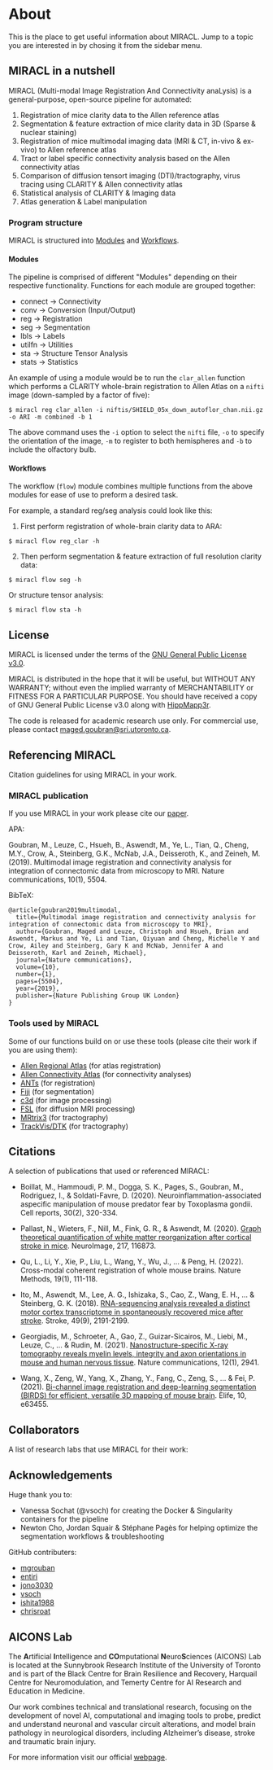 # About

This is the place to get useful information about MIRACL. Jump to a topic you 
are interested in by chosing it from the sidebar menu.

## MIRACL in a nutshell

MIRACL (Multi-modal Image Registration And Connectivity anaLysis) is a 
general-purpose, open-source pipeline for automated:

1) Registration of mice clarity data to the Allen reference atlas
2) Segmentation & feature extraction of mice clarity data in 3D (Sparse & nuclear staining)
3) Registration of mice multimodal imaging data (MRI & CT, in-vivo & ex-vivo) to Allen reference atlas
4) Tract or label specific connectivity analysis based on the Allen connectivity atlas
5) Comparison of diffusion tensort imaging (DTI)/tractography, virus tracing using CLARITY &
   Allen connectivity atlas
6) Statistical analysis of CLARITY & Imaging data
7) Atlas generation & Label manipulation

### Program structure

MIRACL is structured into [Modules](#modules) and [Workflows](#workflows).

#### Modules

The pipeline is comprised of different "Modules" depending on their 
respective functionality. Functions for each module are grouped together:

- connect -> Connectivity
- conv -> Conversion (Input/Output)
- reg -> Registration
- seg -> Segmentation
- lbls -> Labels
- utilfn -> Utilities
- sta -> Structure Tensor Analysis
- stats -> Statistics

An example of using a module would be to run the `clar_allen` function 
which performs a CLARITY whole-brain registration to Allen Atlas on a `nifti` 
image (down-sampled by a factor of five):

```
$ miracl reg clar_allen -i niftis/SHIELD_05x_down_autoflor_chan.nii.gz -o ARI -m combined -b 1
```

The above command uses the `-i` option to select the `nifti` file, `-o` to 
specify the orientation of the image, `-m` to register to both hemispheres and 
`-b` to include the olfactory bulb.

#### Workflows

The workflow (`flow`) module combines multiple functions from the above modules 
for ease of use to preform a desired task.

For example, a standard reg/seg analysis could look like this: 
  
1. First perform registration of whole-brain clarity data to ARA:

```
$ miracl flow reg_clar -h
```
    
2. Then perform segmentation & feature extraction of full resolution clarity data:

```
$ miracl flow seg -h
```

Or structure tensor analysis:

```
$ miracl flow sta -h
```

## License

MIRACL is licensed under the terms of the [GNU General
Public License v3.0](https://www.gnu.org/licenses/gpl-3.0.en.html).

MIRACL is distributed in the hope that it will be useful,
but WITHOUT ANY WARRANTY; without even the implied warranty
of MERCHANTABILITY or FITNESS FOR A PARTICULAR PURPOSE. 
You should have received a copy of GNU General Public 
License v3.0 along with [HippMapp3r](https://github.com/AICONSlab/HippMapp3r). 

The code is released for academic research use only. For 
commercial use, please contact 
[maged.goubran@sri.utoronto.ca](mailto:maged.goubran@sri.utoronto.ca).

## Referencing MIRACL

Citation guidelines for using MIRACL in your work.

### MIRACL publication

If you use MIRACL in your work please cite our
[paper](https://www.nature.com/articles/s41467-019-13374-0).

APA:

Goubran, M., Leuze, C., Hsueh, B., Aswendt, M., Ye, L., 
Tian, Q., Cheng, M.Y., Crow, A., Steinberg, G.K., McNab, J.A., 
Deisseroth, K., and Zeineh, M. (2019). Multimodal image 
registration and connectivity analysis for integration of 
connectomic data from microscopy to MRI. Nature communications, 
10(1), 5504.

BibTeX:

```
@article{goubran2019multimodal,
  title={Multimodal image registration and connectivity analysis for integration of connectomic data from microscopy to MRI},
  author={Goubran, Maged and Leuze, Christoph and Hsueh, Brian and Aswendt, Markus and Ye, Li and Tian, Qiyuan and Cheng, Michelle Y and Crow, Ailey and Steinberg, Gary K and McNab, Jennifer A and Deisseroth, Karl and Zeineh, Michael},
  journal={Nature communications},
  volume={10},
  number={1},
  pages={5504},
  year={2019},
  publisher={Nature Publishing Group UK London}
}
```

### Tools used by MIRACL

Some of our functions build on or use these tools (please cite 
their work if you are using them):

 - [Allen Regional Atlas](http://mouse.brain-map.org/static/atlas) (for atlas registration)
 - [Allen Connectivity Atlas](http://connectivity.brain-map.org/) (for connectivity analyses)
 - [ANTs](https://github.com/stnava/ANTs) (for registration)
 - [Fiji](https://imagej.nih.gov/ij/index.html) (for segmentation)
 - [c3d](https://sourceforge.net/projects/c3d) (for image processing)
 - [FSL](https://fsl.fmrib.ox.ac.uk/fsl/fslwiki) (for diffusion MRI processing)
 - [MRtrix3](https://mrtrix.readthedocs.io/en/latest/) (for tractography)
 - [TrackVis/DTK](http://trackvis.org/) (for tractography)

## Citations

A selection of publications that used or referenced MIRACL:

- Boillat, M., Hammoudi, P. M., Dogga, S. K., Pages, S., Goubran, M.,
Rodriguez, I., & Soldati-Favre, D. (2020). Neuroinflammation-associated 
aspecific manipulation of mouse predator fear by Toxoplasma gondii. Cell 
reports, 30(2), 320-334.

- Pallast, N., Wieters, F., Nill, M., Fink, G. R., & Aswendt, M. (2020).
[Graph theoretical quantification of white matter reorganization after cortical
stroke in mice](https://www.sciencedirect.com/science/article/pii/S1053811920303591).
NeuroImage, 217, 116873.

- Qu, L., Li, Y., Xie, P., Liu, L., Wang, Y., Wu, J., ... & Peng, H. (2022). 
Cross-modal coherent registration of whole mouse brains. Nature Methods, 
19(1), 111-118.

- Ito, M., Aswendt, M., Lee, A. G., Ishizaka, S., Cao, Z., Wang, E. H., ... &
Steinberg, G. K. (2018). [RNA-sequencing analysis revealed a distinct motor 
cortex transcriptome in spontaneously recovered mice after stroke](https://www.ahajournals.org/doi/full/10.1161/STROKEAHA.118.021508).
Stroke, 49(9), 2191-2199.

- Georgiadis, M., Schroeter, A., Gao, Z., Guizar-Sicairos, M., Liebi, M., 
Leuze, C., ... & Rudin, M. (2021). [Nanostructure-specific X-ray tomography 
reveals myelin levels, integrity and axon orientations in mouse and human 
nervous tissue](https://www.nature.com/articles/s41467-021-22719-7). Nature 
communications, 12(1), 2941.

- Wang, X., Zeng, W., Yang, X., Zhang, Y., Fang, C., Zeng, S., ... & Fei, P.
(2021). [Bi-channel image registration and deep-learning segmentation (BIRDS)
for efficient, versatile 3D mapping of mouse brain](https://elifesciences.org/articles/63455.pdf). 
Elife, 10, e63455.

## Collaborators

A list of research labs that use MIRACL for their work:

## Acknowledgements

Huge thank you to:

 - Vanessa Sochat (@vsoch) for creating the Docker & Singularity
 containers for the pipeline
 - Newton Cho, Jordan Squair & Stéphane Pagès for helping 
 optimize the segmentation workflows & troubleshooting

GitHub contributers:

- [mgrouban](https://github.com/mgoubran)
- [entiri](https://github.com/entiri)
- [jono3030](https://github.com/jono3030)
- [vsoch](https://github.com/vsoch)
- [ishita1988](https://github.com/ishita1988)
- [chrisroat](https://github.com/chrisroat)

## AICONS Lab

The **A**rtificial **I**ntelligence and **CO**mputational
**N**euro**S**ciences (AICONS) Lab is located at the Sunnybrook
Research Institute of the University of Toronto and is part of the
Black Centre for Brain Resilience and Recovery, Harquail Centre for 
Neuromodulation, and Temerty Centre for AI Research and Education in 
Medicine.

Our work combines technical and translational research, focusing 
on the development of novel AI, computational and imaging tools to 
probe, predict and understand neuronal and vascular circuit 
alterations, and model brain pathology in neurological disorders, 
including Alzheimer’s disease, stroke and traumatic brain injury.

For more information visit our official [webpage](https://aiconslab.github.io/).
